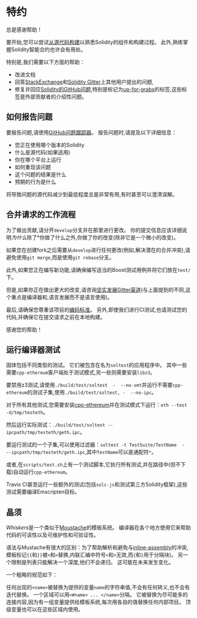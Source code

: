 # 特约

总是感谢帮助！

要开始,您可以尝试[从源代码构建]()以熟悉Solidity的组件和构建过程。
此外,熟练掌握Solidity智能合约也许会有用处。

特别是,我们需要以下方面的帮助：

- 改进文档
- 回答[StackExchange][1]和[Solidity Gitter][2]上其他用户提出的问题,
- 修复并回应[Solidity的GitHub问题](https://github.com/ethereum/solidity/issues),特别是标记为[up-for-grabs][3]的标签,这些标签是外部贡献者的介绍性问题。

## 如何报告问题

要报告问题,请使用[GitHub问题跟踪器](https://github.com/ethereum/solidity/issues)。
报告问题时,请提及以下详细信息：

- 您正在使用哪个版本的Solidity
- 什么是源代码(如果适用)
- 你在哪个平台上运行
- 如何重现该问题
- 这个问题的结果是什么
- 预期的行为是什么

将导致问题的源代码减少到最低程度总是非常有用,有时甚至可以澄清误解。

## 合并请求的工作流程

为了做出贡献,请分开`develop`分支并在​​那里进行更改。
你的提交信息应该详细说明*为什么*除了*你做了什么之外,你做了你的改变(除非它是一个微小的改变)。

如果您在创建fork之后需要从`develop`进行任何更改(例如,解决潜在的合并冲突),请避免使用`git merge`,而是使用`git rebase`分支。

此外,如果您正在编写新功能,请确保编写适当的Boost测试用例并将它们放在`test/`下。

但是,如果你正在做出更大的改变,请咨询[坚实发展Gitter渠道](https://gitter.im/ethereum/solidity-dev)(与上面提到的不同,这个重点是编译器和,语言发展而不是语言使用)。

最后,请确保您尊重该项目的[编码标准](https://raw.githubusercontent.com/ethereum/cpp-ethereum/develop/CodingStandards.txt)。
另外,即使我们进行CI测试,也请测试您的代码,并确保它在提交请求之前在本地构建。

感谢您的帮助！

## 运行编译器测试

固体包括不同类型的测试。
它们被包含在名为`soltest`的应用程序中。
其中一些需要`cpp-ethereum`客户端处于测试模式,另一些则需要安装`libz3`。

要禁用z3测试,请使用`./build/test/soltest  -  --no-smt`并运行不需要`cpp-ethereum`的测试子集,使用`./build/test/soltest, -  --no-ipc`。

对于所有其他测试,您需要安装[cpp-ethereum][4]并在测试模式下运行：`eth --test -d/tmp/testeth`。

然后运行实际测试：`./build/test/soltest --ipcpath/tmp/testeth/geth.ipc`。

要运行测试的一个子集,可以使用过滤器：`soltest -t TestSuite/TestName  -  --ipcpath/tmp/testeth/geth.ipc`,其中`TestName`可以是通配符`*`。

或者,在`scripts/test.sh`上有一个测试脚本,它执行所有测试,并在路径中(但不下载)自动运行`cpp-ethereum`。

Travis CI甚至运行一些额外的测试(包括`solc-js`和测试第三方Solidity框架),这些测试需要编译Emscripten目标。

## 晶须

*Whiskers*是一个类似于[Moustache][5]的模板系统。
编译器在各个地方使用它来帮助代码的可读性以及可维护性和可验证性。

语法与Mustache有很大的区别：为了帮助解析和避免与[inline-assembly]()的冲突,模板标记`{{`和`}}`被`<`和`>`替换,内联汇编中符号`<`和`>`无效,而`{`和`}`用于分隔块)。
另一个限制是列表只能解决一个深度,他们不会递归。
这可能在未来发生变化。

一个粗略的规范如下：

任何出现的`<name>`被替换为提供的变量`name`的字符串值,不会有任何转义,也不会有迭代替换。
一个区域可以用`<#name> ... </name>`分隔。
它被替换为尽可能多的连接内容,因为有一组变量提供给模板系统,每次用各自的值替换任何内部项目。
顶级变量也可以在这些区域内使用。

[1]: https://ethereum.stackexchange.com
[2]: https://gitter.im/ethereum/solidity
[3]: https://github.com/ethereum/solidity/issues?q=is%3Aopen+is%3Aissue+label%3Aup-for-grabs
[4]: https://github.com/ethereum/cpp-ethereum/releases/download/solidityTester/eth
[5]: https://mustache.github.io